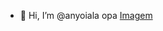 - 👋 Hi, I’m @anyoiala
opa
[Imagem](https://br.depositphotos.com/stock-photos/pato.html)

<!---
anyoiala/anyoiala is a ✨ special ✨ repository because its `README.md` (this file) appears on your GitHub profile.
You can click the Preview link to take a look at your changes.
--->
